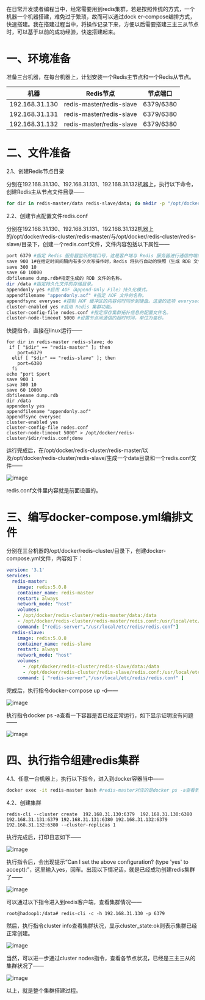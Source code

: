在日常开发或者编程当中，经常需要用到redis集群，若是按照传统的方式，一个机器一个机器搭建，难免过于繁琐，故而可以通过dock er-compose编排方式，快速搭建。我在搭建过程当中，将操作记录下来，方便以后需要搭建三主三从节点时，可以基于以前的成功经验，快速搭建起来。

# 一、环境准备

准备三台机器，在每台机器上，计划安装一个Redis主节点和一个Redis从节点。

| 机器           | Redis节点                | 节点端口  |
| -------------- | ------------------------ | --------- |
| 192.168.31.130 | redis-master/redis-slave | 6379/6380 |
| 192.168.31.131 | redis-master/redis-slave | 6379/6380 |
| 192.168.31.132 | redis-master/redis-slave | 6379/6380 |

# 二、文件准备

2.1、创建Redis节点目录

分别在192.168.31.130、192.168.31.131、192.168.31.132机器上，执行以下命令，创建Redis主从节点文件目录——

```sh
for dir in redis-master/data redis-slave/data; do mkdir -p "/opt/docker/redis-cluster/$dir";done
```

2.2、创建节点配置文件redis.conf

分别在192.168.31.130、192.168.31.131、192.168.31.132机器上的/opt/docker/redis-cluster/redis-master/与/opt/docker/redis-cluster/redis-slave/目录下，创建一个redis.conf文件，文件内容包括以下属性——

```sh
port 6379 #指定 Redis 服务器监听的端口号，这是客户端与 Redis 服务器进行通信的端口。
save 900 1#在给定时间间隔内有多少次写操作时，Redis 将执行自动的快照（生成 RDB 文件）。
save 300 10
save 60 10000
dbfilename dump.rdb#指定生成的 RDB 文件的名称。
dir /data #指定持久化文件的存储目录。
appendonly yes #启用 AOF（Append-Only File）持久化模式。
appendfilename "appendonly.aof" #指定 AOF 文件的名称。
appendfsync everysec #控制 AOF 缓冲区的内容何时同步到硬盘。这里的选项 everysec 表示每秒同步一次
cluster-enabled yes #启用 Redis 集群功能。
cluster-config-file nodes.conf #指定保存集群拓扑信息的配置文件名。
cluster-node-timeout 5000 #设置节点间通信的超时时间，单位为毫秒。
```

快捷指令，直接在linux运行——

```shell
for dir in redis-master redis-slave; do 
 if [ "$dir" == "redis-master" ]; then
    port=6379
  elif [ "$dir" == "redis-slave" ]; then
    port=6380
  fi
echo "port $port 
save 900 1
save 300 10
save 60 10000
dbfilename dump.rdb
dir /data 
appendonly yes 
appendfilename "appendonly.aof" 
appendfsync everysec 
cluster-enabled yes 
cluster-config-file nodes.conf 
cluster-node-timeout 5000" > /opt/docker/redis-cluster/$dir/redis.conf;done
```

运行完成后，在/opt/docker/redis-cluster/redis-master/以及/opt/docker/redis-cluster/redis-slave/生成一个data目录和一个redis.conf文件——

![image](https://img2023.cnblogs.com/blog/1545382/202312/1545382-20231229153921247-1374894185.png)

redis.conf文件里内容就是前面设置的。



# 三、编写docker-compose.yml编排文件

分别在三台机器的/opt/docker/redis-cluster/目录下，创建docker-compose.yml文件，内容如下：

```yaml
version: '3.1'
services:
  redis-master:
    image: redis:5.0.8
    container_name: redis-master
    restart: always
    network_mode: "host" 
    volumes:
    - /opt/docker/redis-cluster/redis-master/data:/data
    - /opt/docker/redis-cluster/redis-master/redis.conf:/usr/local/etc/redis/redis.conf
    command: ["redis-server","/usr/local/etc/redis/redis.conf"]
  redis-slave:
    image: redis:5.0.8
    container_name: redis-slave
    restart: always
    network_mode: "host" 
    volumes:
      - /opt/docker/redis-cluster/redis-slave/data:/data
      - /opt/docker/redis-cluster/redis-slave/redis.conf:/usr/local/etc/redis/redis.conf
    command: [ "redis-server","/usr/local/etc/redis/redis.conf" ]
```

完成后，执行指令docker-compose up -d——

![image](https://img2023.cnblogs.com/blog/1545382/202312/1545382-20231229153934255-1706601356.png)

执行指令docker ps -a查看一下容器是否已经正常运行，如下显示证明没有问题——

![image](https://img2023.cnblogs.com/blog/1545382/202312/1545382-20231229153947168-501646785.png)

# 四、执行指令组建redis集群

4.1、任意一台机器上，执行以下指令，进入到docker容器当中——

```sh
docker exec -it redis-master bash #redis-master对应的是docker ps -a查看到的容器名redis-master
```

4.2、创建集群

```none
redis-cli --cluster create  192.168.31.130:6379  192.168.31.130:6380  192.168.31.131:6379 192.168.31.131:6380 192.168.31.132:6379 192.168.31.132:6380 --cluster-replicas 1
```

执行完成后，打印日志如下——

![image](https://img2023.cnblogs.com/blog/1545382/202312/1545382-20231229154001469-1895658923.png)

执行指令后，会出现提示“Can I set the above configuration? (type 'yes' to accept):”，这里输入yes，回车。出现以下情况话，就是已经成功创建redis集群了——

![image](https://img2023.cnblogs.com/blog/1545382/202312/1545382-20231229154008465-2111461745.png)

可以通过以下指令进入到redis客户端，查看集群情况——

```none
root@hadoop1:/data# redis-cli -c -h 192.168.31.130 -p 6379
```

然后，执行指令cluster info查看集群状况，显示cluster_state:ok则表示集群已经正常创建。

![image](https://img2023.cnblogs.com/blog/1545382/202312/1545382-20231229154021613-738346616.png)

当然，可以进一步通过cluster nodes指令，查看各节点状况，已经是三主三从的集群状况了——

![image](https://img2023.cnblogs.com/blog/1545382/202312/1545382-20231229154030045-193613515.png)

以上，就是整个集群搭建过程。